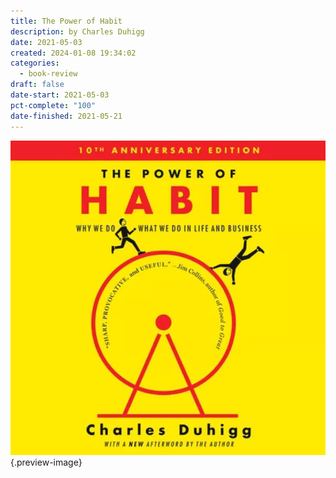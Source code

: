 ```yaml
---
title: The Power of Habit
description: by Charles Duhigg
date: 2021-05-03
created: 2024-01-08 19:34:02
categories:
  - book-review
draft: false
date-start: 2021-05-03
pct-complete: "100"
date-finished: 2021-05-21
---
```


![Power of Habit](../img/book-the-power-of-habit.jpeg){.preview-image}


